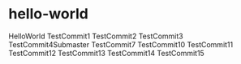 # hello-world
HelloWorld
TestCommit1
TestCommit2
TestCommit3
TestCommit4Submaster
TestCommit7
TestCommit10
TestCommit11
TestCommit12
TestCommit13
TestCommit14
TestCommit15
